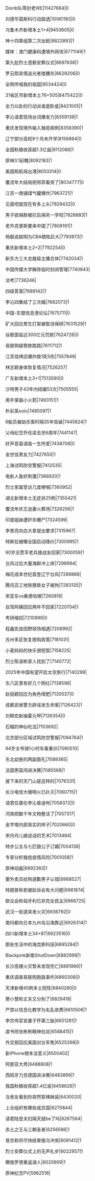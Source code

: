 Doinb队零封老WE|11427664|0

刘德华莫斯科行动路透|10061183|0

乌鲁木齐新增本土1+4|9453605|0

神十四乘组第二次出舱|8822893|1

媒体：澳门健康码遭境外网攻|8771149|1

第九批烈士遗骸安葬仪式|8697638|1

罗云熙吴倩追光者搂腰杀|8629206|0

全网传唱我的祖国|8534424|0

31省区市新增本土76+505|8475422|0

全力以赴的行动派谁是卧底|8421005|1

李沁请君现场台词爆发力|8359139|1

重庆发现境外输入猴痘病例|8358390|1

辽宁部分高校9个月未开学|8156894|0

全国秋粮收获超1.3亿亩|8112088|1

原神3.1前瞻|8092183|1

美国核航母出港|8053314|0

覆流年大结局把邢菲看哭了|8034777|0

江苏一商铺煤气罐爆炸|7963721|1

见面吧就现在有多上头|7829432|0

男子欲捐款被拦后捐另一学校|7828883|1

老外克里斯要来中国了|7808191|1

杨毅说姚明为CBA牺牲巨大|7793973|1

重庆新增本土2+2|7792254|0

新东方三大总裁级主播合体|7742034|1

中国传媒大学解除临时封闭管理|7740843|

法考|7736246|

四级答案|7689142|1

李沁四集结了三次婚|7682073|1

中国-东盟信息港论坛|7675711|0

矿大回应男生打架被取消保研|7631529|1

谷歌面临近300亿元罚款|7624726|0

易联购疑卷款跑路|7611712|1

江苏烧烤店爆炸致1死5伤|7557849|

林志颖身体恢复情况|7526257|

广东新增本土3+1|7513590|0

沙特男子43年内结婚53次|7505555|

用手掌画小火箭|7493151|1

朴彩英solo|7485097|1

6船员被劫杀案时隔35年告破|7445824|1

父母纪念乔任梁去世6周年|7441147|

好声音苗语版一生所爱|7438708|0

金世佳男友力|7427650|1

上海试鸣防空警报|7412535|

电影人鱼好刺激|7366920|1

烈士家属受访几度哽咽|7360952|

湖北新增本土无症状25例|7355421|

覆流年庆王追妻火葬场|7326256|1

印度姐妹遭奸杀曝尸|7324599|

李景亮向白大拿提出要求|7315967|

特斯拉被曝全国启动降价|7300995|1

90岁志愿军老兵接战友回家|7300059|1

台风过后大量海鲜冲上岸|7298994|

梅花成本世纪首登辽宁台风|7288888|

腾讯员工地铁猥亵女子被拘|7283135|1

宋亚东vs桑德哈根|7260819|

自驾阿姨回应两年不回家|7220704|1

考研缩招|7210999|0

程鑫凯良田野球场相遇|7206992|

苏州多区恢复限购政策|7181031|

小麦妈妈的快乐很短暂|7158225|

烈士陈淑彬家人找到了|7140772|

2025年中国有望开启太空旅行|7140299|

东八区里有好几个网红|7138596|

赵丽颖回应为角色增肥|7130537|0

成都武侯警方辟谣发生命案|7126423|1

刘畊宏新操霍元甲|7126354|0

石榴的神仙吃法|7103692|

北京部分区域试鸣防空警报|7094764|1

94岁太爷骑1小时车看重孙|7090510|

东北幼崽的两副面孔|7089365|

法国男篮闯进决赛|7085568|1

接下来的天门山是这样的|7076331|

长沙电信大楼明火已扑灭|7060715|1

请君任嘉伦李沁昏迷吻|7058372|0

河南把数千年文物整活了|7057317|

金字塔内部真实的样子|7020660|0

宋丹丹儿媳说话的艺术|7013484|

特步公主与七匹狼公子订婚|7004138|

专家分析猴痘疫情风险|7001058|1

原神动画|6992363|1

要外卖员给狗道歉男子认错|6988527|

特朗普称若被起诉会有大问题|6981874|

欧议会称匈牙利已非完全民主|6966725|

武汉一街道突发火灾|6936792|0

南玛都向日本九州岛沿海靠近|6926314|1

四川新增本土34+87|6923516|0

那些生活中的海克斯科技|6895284|1

Blackpink新歌ShutDown|6882999|1

长沙高楼火灾暂未发现伤亡|6881966|1

重庆调查易联购跑路事件|6860308|0

天津新增45例本土阳性|6840280|0

樊小慧和丈夫又分别了|6829418|

严禁以信息化教学为名乱收费|6810506|1

李宗伟官宣妻子怀第三胎|6651281|1

虞书欣张彬彬眼神拉丝|6588415|1

外交部回应美国对台军售|6525268|0

新iPhone根本没意义|6500402|

阿那亚大秀|6488808|1

西班牙力克德国进决赛|6483899|1

我国秋粮收获超1.4亿亩|6458626|1

当舍友看到你突然穿辣妹装|6430020|

上合组织有哪些成员国|6270844|

请君陆登夫妇隔天就be了吗|6267564|

赤土之王与三朝圣者|6256566|1

普京称将尽快结束俄乌冲突|6081412|1

烈士安葬仪式上的无声礼步|6022957|1

曝施罗德重返湖人|6020909|1

原神纪念PV|5962518|

